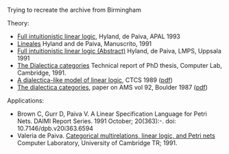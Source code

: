 Trying to recreate the archive from Birmingham

Theory:

   * [Full intuitionistic linear logic](https://github.com/vcvpaiva/DialecticaCategories/blob/master/OPLSS2025/FILLofficial.pdf), Hyland, de Paiva, APAL 1993
   * [Lineales](https://philpapers.org/archive/HYLL.pdf) Hyland and de Paiva, Manuscrito, 1991
   * [Full intuitionistic linear logic (Abstract)](https://github.com/vcvpaiva/DialecticaCategories/blob/master/MRC/dePaivaLMPS1991.pdf) Hyland, de Paiva, LMPS, Uppsala 1991
   * [The Dialectica categories](https://www.cl.cam.ac.uk/techreports/UCAM-CL-TR-213.pdf) Technical report of PhD thesis, Computer Lab, Cambridge, 1991.
   * [A dialectica-like model of linear logic](https://www.researchgate.net/publication/221233587_A_Dialectica-like_Model_of_Linear_Logic), CTCS 1989 ([pdf](https://github.com/vcvpaiva/DialecticaCategories/blob/master/MRC/A_Dialectica-like_Model_of_Linear_Logic.pdf)) 
   * [The dialectica categories](https://www.ams.org/books/conm/092/),  paper on AMS vol 92, Boulder 1987 ([pdf](https://github.com/vcvpaiva/DialecticaCategories/blob/master/MRC/dial87-1.pdf))

Applications:

* Brown C, Gurr D, Paiva V. A Linear Specification Language for Petri Nets. DAIMI Report Series. 1991 October; 20(363):-. doi: 10.7146/dpb.v20i363.6594
* Valeria de Paiva. [Categorical multirelations, linear logic, and Petri nets]() Computer Laboratory, University of Cambridge TR; 1991.
